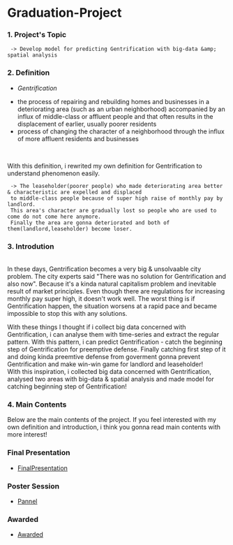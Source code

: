 # Graduation-Project

### 1. Project's Topic 
     -> Develop model for predicting Gentrification with big-data &amp; spatial analysis

### 2. Definition
 * _Gentrification_ </br>
  - the process of repairing and rebuilding homes and businesses in a deteriorating area (such as an urban neighborhood) 
  accompanied by an influx of middle-class or affluent people and that often results in the displacement of earlier, 
  usually poorer residents
  - process of changing the character of a neighborhood through the influx of more affluent residents and businesses
</br>
 
 With this definition, i rewrited my own definition for Gentrification to understand phenomenon easily.
 
     -> The leaseholder(poorer people) who made deteriorating area better & characteristic are expelled and displaced 
     to middle-class people because of super high raise of monthly pay by landlord. 
     This area's character are gradually lost so people who are used to come do not come here anymore. 
     Finally the area are gonna deteriorated and both of them(landlord,leaseholder) become loser.  

### 3. Introdution
</br>
In these days, Gentrification becomes a very big & unsolvaable city problem. 
The city experts said "There was no solution for Gentrification and also now". 
Because it's a kinda natural capitalism problem and inevitable result of market principles. 
Even though there are regulations for increasing monthly pay super high, it doesn't work well. 
The worst thing is if Gentrification happen, the situation worsens at a rapid pace and became impossible to stop this with any solutions.
 
 With these things I thought if i collect big data concerned with Gentrification, 
 i can analyse them with time-series and extract the regular pattern. With this pattern, 
 i can predict Gentrification - catch the beginning step of Gentrification for preemptive defense. 
 Finally catching first step of it and doing kinda preemtive defense from goverment gonna prevent Gentrification 
 and make win-win game for landlord and leaseholder!
 </br>
 With this inspiration, i collected big data concerned with Gentrification, 
 analysed two areas with big-data & spatial analysis and made model for catching beginning step of Gentrification! 
 
### 4. Main Contents
Below are the main contents of the project. 
If you feel interested with my own definition and introduction, i think you gonna read main contents with more interest!

### Final Presentation

 *  [FinalPresentation](FinalPresentation.pdf)


### Poster Session

 *  [Pannel](Pannel.pdf)


### Awarded

 *  [Awarded](Awarded.pdf)

